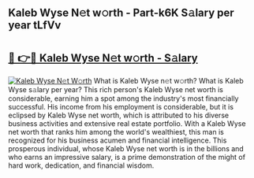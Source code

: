 ## Kaleb Wyse N𝚎t w𝚘rth - Part-k6K S𝚊lary per year tLfVv

# <h2><a href="http://gc0waz.nevu.top/?p=Kaleb+Wyse">🔗 👉🔴 Kaleb Wyse N𝚎t w𝚘rth - S𝚊lary</a></h2>

[![Kaleb Wyse N𝚎t W𝚘rth](https://i.imgur.com/Oavwk0R.jpeg)](http://gc0waz.nevu.top/?p=Kaleb+Wyse)
What is Kaleb Wyse n𝚎t w𝚘rth? What is Kaleb Wyse s𝚊lary per year?
This rich person's Kaleb Wyse net worth is considerable, earning him a spot among the industry's most financially successful. His income from his employment is considerable, but it is eclipsed by Kaleb Wyse net worth, which is attributed to his diverse business activities and extensive real estate portfolio. With a Kaleb Wyse net worth that ranks him among the world's wealthiest, this man is recognized for his business acumen and financial intelligence. This prosperous individual, whose Kaleb Wyse net worth is in the billions and who earns an impressive salary, is a prime demonstration of the might of hard work, dedication, and financial wisdom.
